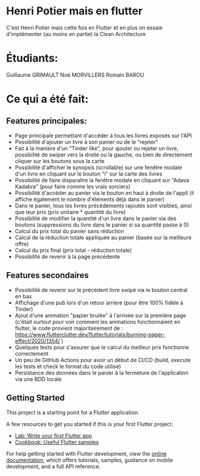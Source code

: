 # Henri Potier mais en flutter

C'est Henri Potier mais cette fois en Flutter et en plus on essaie d'implémenter (au moins en partie) la Clean Architecture

# Étudiants:
  Guillaume GRIMAULT
  Noé MORVILLERS
  Romain BAROU

# Ce qui a été fait:

## Features principales:
  - Page principale permettant d'accéder à tous les livres exposés sur l'API
  - Possibilité d'ajouter un livre à son panier ou de le "rejeter"
  - Fait à la manière d'un "Tinder like", pour ajouter ou rejeter un livre, possibilité de swiper vers la droite ou la gauche, ou bien de directement cliquer sur les boutons sous la carte
  - Possibilité d'afficher le synopsis (scrollable) sur une fenêtre modale d'un livre en cliquant sur le bouton "i" sur la carte des livres 
  - Possibilité de faire disparaître la fenêtre modale en cliquant sur "Adava Kadabra" (pour faire comme les vrais sorciers)
  - Possibilité d'accéder au panier via le bouton en haut à droite de l'appli (il affiche également le nombre d'éléments déjà dans le panier)
  - Dans le panier, tous les livres précédements rajoutés sont visibles, ainsi que leur prix (prix unitaire * quantité du livre)
  - Possibilité de modifier la quantité d'un livre dans le panier via des boutons (suppressions du livre dans le panier si sa quantité passe à 0)
  - Calcul du prix total du panier sans réduction
  - Calcul de la réduction totale appliquée au panier (basée sur la meilleure offre)
  - Calcul du prix final (prix total - réduction totale)
  - Possibilité de revenir à la page précédente

## Features secondaires
  - Possibilité de revenir sur le précédent livre swipé via le bouton central en bas 
  - Affichage d'une pub lors d'un retour arrière (pour être 100% fidèle à Tinder)
  - Ajout d'une animation "papier brulée" à l'arrivée sur la première page (c'était surtout pour voir comment les animations fonctionnaient en flutter, le code provient majoritairement de : https://www.flutterclutter.dev/flutter/tutorials/burning-paper-effect/2020/1354/ )
  - Quelques tests pour s'assurer que le calcul du meilleur prix fonctionne correctement
  - Un peu de GitHub Actions pour avoir un début de CI/CD (build, execute les tests et check le format du code utilisé) 
  - Persistance des données dans le panier à la fermeture de l'application via une BDD locale 

## Getting Started

This project is a starting point for a Flutter application.

A few resources to get you started if this is your first Flutter project:

- [Lab: Write your first Flutter app](https://docs.flutter.dev/get-started/codelab)
- [Cookbook: Useful Flutter samples](https://docs.flutter.dev/cookbook)

For help getting started with Flutter development, view the
[online documentation](https://docs.flutter.dev/), which offers tutorials,
samples, guidance on mobile development, and a full API reference.
